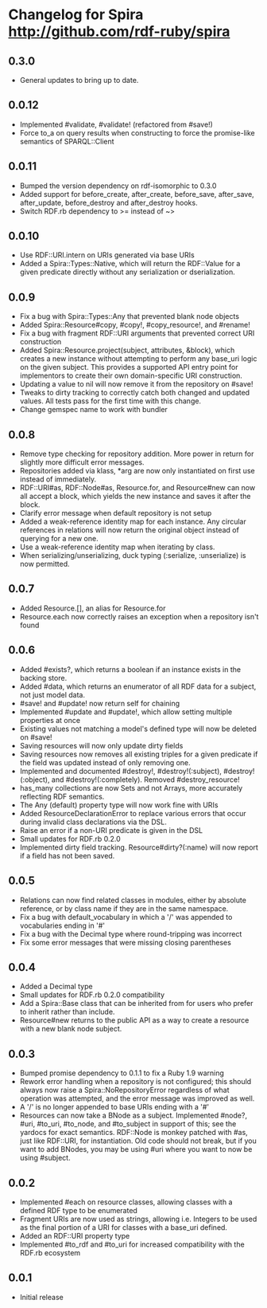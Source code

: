 # Changelog for Spira <http://github.com/rdf-ruby/spira>

## 0.3.0
 * General updates to bring up to date.

## 0.0.12
 * Implemented #validate, #validate! (refactored from #save!)
 * Force to_a on query results when constructing to force the promise-like
   semantics of SPARQL::Client

## 0.0.11
 * Bumped the version dependency on rdf-isomorphic to 0.3.0
 * Added support for before_create, after_create, before_save, after_save,
   after_update, before_destroy and after_destroy hooks.
 * Switch RDF.rb dependency to >= instead of ~>

## 0.0.10
 * Use RDF::URI.intern on URIs generated via base URIs
 * Added a Spira::Types::Native, which will return the RDF::Value for a given
   predicate directly without any serialization or dserialization.

## 0.0.9
 * Fix a bug with Spira::Types::Any that prevented blank node objects
 * Added Spira::Resource#copy, #copy!, #copy_resource!, and #rename!
 * Fix a bug with fragment RDF::URI arguments that prevented correct URI
   construction
 * Added Spira::Resource.project(subject, attributes, &block), which creates a
   new instance without attempting to perform any base_uri logic on the given
   subject. This provides a supported API entry point for implementors to
   create their own domain-specific URI construction.
 * Updating a value to nil will now remove it from the repository on #save!
 * Tweaks to dirty tracking to correctly catch both changed and updated values.
   All tests pass for the first time with this change.
 * Change gemspec name to work with bundler

## 0.0.8
 * Remove type checking for repository addition.  More power in return for 
   slightly more difficult error messages.
 * Repositories added via klass, \*arg are now only instantiated on first use
   instead of immediately.
 * RDF::URI#as, RDF::Node#as, Resource.for, and Resource#new can now all accept
   a block, which yields the new instance and saves it after the block.
 * Clarify error message when default repository is not setup
 * Added a weak-reference identity map for each instance.  Any circular references in
   relations will now return the original object instead of querying for a new 
   one.
 * Use a weak-reference identity map when iterating by class.
 * When serializing/unserializing, duck typing (:serialize, :unserialize) is now
   permitted.

## 0.0.7
 * Added Resource.\[\], an alias for Resource.for
 * Resource.each now correctly raises an exception when a repository isn't found

## 0.0.6
 * Added #exists?, which returns a boolean if an instance exists in
   the backing store.
 * Added #data, which returns an enumerator of all RDF data for a subject, not
   just model data.
 * #save! and #update! now return self for chaining
 * Implemented #update and #update!, which allow setting multiple properties 
   at once
 * Existing values not matching a model's defined type will now be deleted on 
   #save!
 * Saving resources will now only update dirty fields
 * Saving resources now removes all existing triples for a given predicate 
   if the field was updated instead of only removing one.
 * Implemented and documented #destroy!, #destroy!(:subject), 
   #destroy!(:object), and #destroy!(:completely).  Removed #destroy_resource!
 * has_many collections are now Sets and not Arrays, more accurately reflecting
   RDF semantics.
 * The Any (default) property type will now work fine with URIs
 * Added ResourceDeclarationError to replace various errors that occur during
   invalid class declarations via the DSL.
 * Raise an error if a non-URI predicate is given in the DSL
 * Small updates for RDF.rb 0.2.0
 * Implemented dirty field tracking.  Resource#dirty?(:name) will now report if
   a field has not been saved.

## 0.0.5
 * Relations can now find related classes in modules, either by absolute
   reference, or by class name if they are in the same namespace.  
 * Fix a bug with default_vocabulary in which a '/' was appended to
   vocabularies ending in '#' 
 * Fix a bug with the Decimal type where round-tripping was incorrect
 * Fix some error messages that were missing closing parentheses

## 0.0.4
 * Added a Decimal type
 * Small updates for RDF.rb 0.2.0 compatibility
 * Add a Spira::Base class that can be inherited from for users who prefer to
   inherit rather than include.
 * Resource#new returns to the public API as a way to create a resource with a
   new blank node subject.

## 0.0.3
 * Bumped promise dependency to 0.1.1 to fix a Ruby 1.9 warning
 * Rework error handling when a repository is not configured; this should
   always now raise a Spira::NoRepositoryError regardless of what operation 
   was attempted, and the error message was improved as well.
 * A '/' is no longer appended to base URIs ending with a '#'
 * Resources can now take a BNode as a subject.  Implemented #node?, #uri,
   #to_uri, #to_node, and #to_subject in support of this; see the yardocs for
   exact semantics.  RDF::Node is monkey patched with #as, just like RDF::URI,
   for instantiation.   Old code should not break, but if you want to add
   BNodes, you may be using #uri where you want to now be using #subject.

## 0.0.2
 * Implemented #each on resource classes, allowing classes with a defined RDF
   type to be enumerated
 * Fragment URIs are now used as strings, allowing i.e. Integers to be used as
   the final portion of a URI for classes with a base_uri defined.
 * Added an RDF::URI property type
 * Implemented #to_rdf and #to_uri for increased compatibility with the RDF.rb 
   ecosystem

## 0.0.1
 * Initial release

